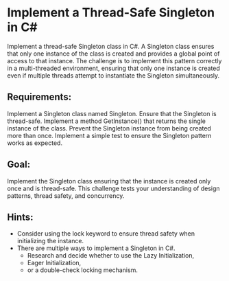 # Implement a Thread-Safe Singleton in C#

Implement a thread-safe Singleton class in C#. A Singleton class ensures that only one instance of the class is created and provides a global point of access to that instance. The challenge is to implement this pattern correctly in a multi-threaded environment, ensuring that only one instance is created even if multiple threads attempt to instantiate the Singleton simultaneously.


## Requirements:

Implement a Singleton class named Singleton.
Ensure that the Singleton is thread-safe.
Implement a method GetInstance() that returns the single instance of the class.
Prevent the Singleton instance from being created more than once.
Implement a simple test to ensure the Singleton pattern works as expected.

## Goal:

Implement the Singleton class ensuring that the instance is created only once and is thread-safe. This challenge tests your understanding of design patterns, thread safety, and concurrency.

## Hints:

- Consider using the lock keyword to ensure thread safety when initializing the instance.
- There are multiple ways to implement a Singleton in C#. 
	- Research and decide whether to use the Lazy Initialization, 
	- Eager Initialization, 
	- or a double-check locking mechanism.
